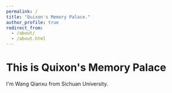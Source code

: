 ```yaml
---
permalink: /
title: "Quixon's Memory Palace."
author_profile: true
redirect_from:
  - /about/
  - /about.html
---
```


# This is Quixon's Memory Palace

I'm Wang Qianxu from Sichuan University.
